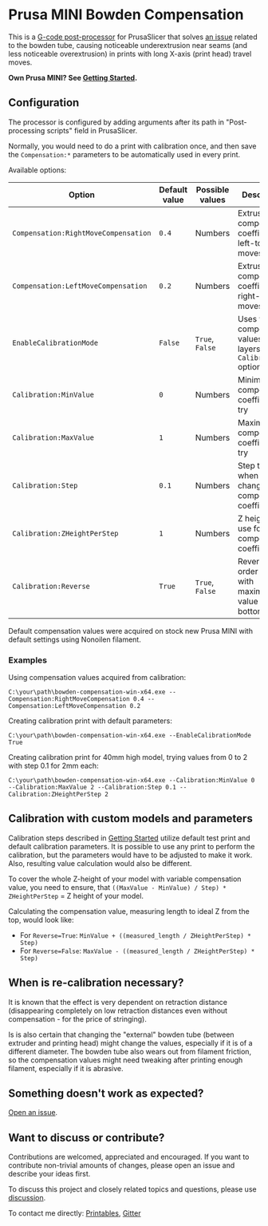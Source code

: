 # Prusa MINI Bowden Compensation

This is a [G-code post-processor](https://help.prusa3d.com/article/post-processing-scripts_283913) for PrusaSlicer that solves [an issue](https://github.com/prusa3d/Prusa-Firmware-Buddy/issues/2997) related to the bowden tube, causing noticeable underextrusion near seams (and less noticeable overextrusion) in prints with long X-axis (print head) travel moves.

**Own Prusa MINI? See [Getting Started](getting-started.md).**

## Configuration

The processor is configured by adding arguments after its path in "Post-processing scripts" field in PrusaSlicer.

Normally, you would need to do a print with calibration once, and then save the `Compensation:*` parameters to be automatically used in every print.

Available options:

| Option | Default value | Possible values | Description |
| --- | -- | --- | --- |
| `Compensation:RightMoveCompensation` | `0.4` | Numbers | Extrusion compensation coefficient for left-to-right moves |
| `Compensation:LeftMoveCompensation` | `0.2` | Numbers | Extrusion compensation coefficient for right-to-left moves |
| `EnableCalibrationMode` | `False` | `True`, `False` | Uses variable compensation values across layers. Uses `Calibration:*` options. |
| `Calibration:MinValue` | `0` | Numbers | Minimum compensation coefficient to try |
| `Calibration:MaxValue` | `1` | Numbers | Maximum compensation coefficient to try |
| `Calibration:Step` | `0.1` | Numbers | Step to use when changing the compensation coefficient |
| `Calibration:ZHeightPerStep` | `1` | Numbers | Z height to use for every compensation coefficient |
| `Calibration:Reverse` | `True` | `True`, `False` | Reverse value order - start with maximum value at the bottom |

Default compensation values were acquired on stock new Prusa MINI with default settings using Nonoilen filament.

### Examples

Using compensation values acquired from calibration:
```
C:\your\path\bowden-compensation-win-x64.exe --Compensation:RightMoveCompensation 0.4 --Compensation:LeftMoveCompensation 0.2
```

Creating calibration print with default parameters:
```
C:\your\path\bowden-compensation-win-x64.exe --EnableCalibrationMode True
```

Creating calibration print for 40mm high model, trying values from 0 to 2 with step 0.1 for 2mm each:
```
C:\your\path\bowden-compensation-win-x64.exe --Calibration:MinValue 0 --Calibration:MaxValue 2 --Calibration:Step 0.1 --Calibration:ZHeightPerStep 2
```

## Calibration with custom models and parameters

Calibration steps described in [Getting Started](getting-started.md) utilize default test print and default calibration parameters. It is possible to use any print to perform the calibration, but the parameters would have to be adjusted to make it work. Also, resulting value calculation would also be different.

To cover the whole Z-height of your model with variable compensation value, you need to ensure, that `((MaxValue - MinValue) / Step) * ZHeightPerStep` = Z height of your model.

Calculating the compensation value, measuring length to ideal Z from the top, would look like:
* For `Reverse=True`: `MinValue + ((measured_length / ZHeightPerStep) * Step)`
* For `Reverse=False`: `MaxValue - ((measured_length / ZHeightPerStep) * Step)`

## When is re-calibration necessary?

It is known that the effect is very dependent on retraction distance (disappearing completely on low retraction distances even without compensation - for the price of stringing). 

Is is also certain that changing the "external" bowden tube (between extruder and printing head) might change the values, especially if it is of a different diameter. The bowden tube also wears out from filament friction, so the compensation values might need tweaking after printing enough filament, especially if it is abrasive.

## Something doesn't work as expected?

[Open an issue](https://github.com/cwwcww/prusa-mini-bowden-compensation/issues).

## Want to discuss or contribute?

Contributions are welcomed, appreciated and encouraged. If you want to contribute non-trivial amounts of changes, please open an issue and describe your ideas first.

To discuss this project and closely related topics and questions, please use [discussion](https://github.com/cwwcww/prusa-mini-bowden-compensation/discussions).

To contact me directly: [Printables](https://www.printables.com/@ivan), [Gitter](https://matrix.to/#/@cwwcww:gitter.im)
